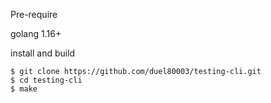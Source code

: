 Pre-require

golang 1.16+

install and build 

```
$ git clone https://github.com/duel80003/testing-cli.git
$ cd testing-cli
$ make
```
